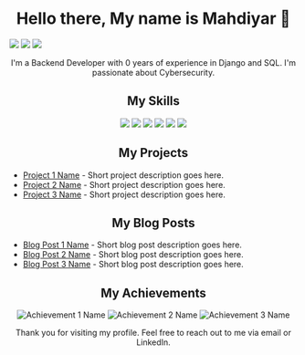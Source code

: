 <h1 align="center">Hello there, My name is Mahdiyar 👋</h1>

<p align="left">
  <a href="https://www.linkedin.com/in/[your-linkedin-url]/"><img src="https://img.shields.io/badge/-LinkedIn-blue?style=flat-square&logo=Linkedin&logoColor=white&link=[your-linkedin-url]"></a>
  <a href="https://github.com/m-kafaiekhou"><img src="https://img.shields.io/badge/-GitHub-black?style=flat-square&logo=github&link=https://github.com/m-kafaiekhou"></a>
  <a href="mailto:m.kafaiekhou@gmail.com"><img src="https://img.shields.io/badge/-Email-c14438?style=flat-square&logo=Gmail&logoColor=white&link=mailto:m.kafaiekhou@gmail.com"></a>
</p>

<p align="center">I'm a Backend Developer with 0 years of experience in Django and SQL. I'm passionate about Cybersecurity.</p>

<h2 align="center">My Skills</h2>

<p align="center">
  <img src="https://img.shields.io/badge/-Python-3776AB?style=flat-square&logo=python&logoColor=white">
  <img src="https://img.shields.io/badge/-Django-092E20?style=flat-square&logo=django&logoColor=white">
  <img src="https://img.shields.io/badge/-HTML5-E34F26?style=flat-square&logo=html5&logoColor=white">
  <img src="https://img.shields.io/badge/-Docker-2496ED?style=flat-square&logo=docker&logoColor=white">
  <img src="https://img.shields.io/badge/-PostgreSQL-336791?style=flat-square&logo=postgresql&logoColor=white">
  <img src="https://img.shields.io/badge/-Git-F05032?style=flat-square&logo=git&logoColor=white">
</p>

<h2 align="center">My Projects</h2>

<ul>
  <li><a href="[link-to-project-1]">Project 1 Name</a> - Short project description goes here.</li>
  <li><a href="[link-to-project-2]">Project 2 Name</a> - Short project description goes here.</li>
  <li><a href="[link-to-project-3]">Project 3 Name</a> - Short project description goes here.</li>
</ul>

<h2 align="center">My Blog Posts</h2>

<ul>
  <li><a href="[link-to-blog-post-1]">Blog Post 1 Name</a> - Short blog post description goes here.</li>
  <li><a href="[link-to-blog-post-2]">Blog Post 2 Name</a> - Short blog post description goes here.</li>
  <li><a href="[link-to-blog-post-3]">Blog Post 3 Name</a> - Short blog post description goes here.</li>
</ul>

<h2 align="center">My Achievements</h2>

<p align="center">
  <img src="[link-to-achievement-badge-1]" alt="Achievement 1 Name">
  <img src="[link-to-achievement-badge-2]" alt="Achievement 2 Name">
  <img src="[link-to-achievement-badge-3]" alt="Achievement 3 Name">
</p>

<p align="center">Thank you for visiting my profile. Feel free to reach out to me via email or LinkedIn.</p>
<!--
**m-kafaiekhou/m-kafaiekhou** is a ✨ _special_ ✨ repository because its `README.md` (this file) appears on your GitHub profile.

Here are some ideas to get you started:

- 🔭 I’m currently working on ...
- 🌱 I’m currently learning ...
- 👯 I’m looking to collaborate on ...
- 🤔 I’m looking for help with ...
- 💬 Ask me about ...
- 📫 How to reach me: ...
- 😄 Pronouns: ...
- ⚡ Fun fact: ...
-->
